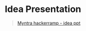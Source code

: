 # Idea Presentation

> [Myntra hackerramp - idea ppt](https://www.canva.com/design/DAEsUWD5jcg/eJ5crok7Ah9efLitubox7g/view?utm_content=DAEsUWD5jcg&utm_campaign=designshare&utm_medium=link2&utm_source=sharebutton)

